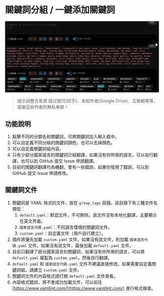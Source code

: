 # 關鍵詞分組 / 一鍵添加關鍵詞

![](../assets/images/demo.group_tags.gif)

> 提示詞整合來源 路过银河(知乎)、未知作者(Google Drive)、互聯網等等，感謝這些作者的無私奉獻！

## 功能說明

1. 點擊不同的分類名和關鍵詞，可將關鍵詞加入輸入框中。
2. 可以自定義不同分組的關鍵詞顏色，也可以去掉顏色。
3. 可以自定義關鍵詞組內容。
4. 只有少部分國家語言的關鍵詞已經翻譯，如果沒有你所用的語言，可以自行翻譯，也可以到 GitHub 提交 Issue 申請翻譯。
5. 目前的關鍵詞翻譯均為機翻，會有一些錯誤，如果你發現了錯誤，可以到 GitHub 提交 Issue 申請修改。

## 關鍵詞文件

1. 關鍵詞是 YAML 格式的文件，放在 `group_tags` 目錄。該目錄下有三種文件名類型：
   1. `default.yaml`：默認文件，不可刪除。該文件沒有本地化翻譯，主要顯示在英文界面。
   2. `國家語言代碼.yaml`：不同語言環境的關鍵詞文件。
   3. `custom.yaml`：自定義文件（用戶自行建立）。
2. 插件將優先加載 `custom.yaml` 文件，如果沒有該文件，則加載 `國家語言代碼.yaml` 文件。如果沒有該文件，最後加載 `default.yaml` 文件。
3. 目前只翻譯了部分國家語言的關鍵詞，如果沒有你所用的語言，可以將 `default.yaml` 複製為 `custom.yaml`，然後自行翻譯。
4. `default.yaml` 和 `國家語言代碼.yaml` 文件不建議直接修改。如果需要自定義關鍵詞組，請建立 `custom.yaml` 文件。
5. 關鍵詞文件的內容格式請打開 `default.yaml` 文件查看。
6. 內容格式錯誤，將不會成功加載文件，可以前往 [https://www.yamllint.com/](https://www.yamllint.com/) 進行格式檢查。